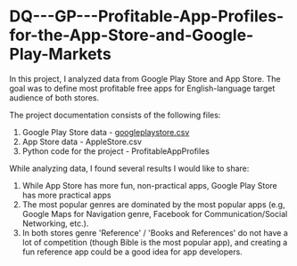 # DQ---GP---Profitable-App-Profiles-for-the-App-Store-and-Google-Play-Markets
In this project, I analyzed data from Google Play Store and App Store. The goal was to define most profitable free apps for English-language target audience of both stores. 

The project documentation consists of the following files:
  1. Google Play Store data - <a href = 'https://github.com/mdrobovtseva/DQ---GP---Profitable-App-Profiles-for-the-App-Store-and-Google-Play-Markets/blob/master/googleplaystore.csv'>googleplaystore.csv </a>
  2. App Store data - AppleStore.csv
  3. Python code for the project - ProfitableAppProfiles
  
While analyzing data, I found several results I would like to share:
1. While App Store has more fun, non-practical apps, Google Play Store has more practical apps
2. The most popular genres are dominated by the most popular apps (e.g, Google Maps for Navigation genre, Facebook for Communication/Social Networking, etc.). 
3. In both stores genre 'Reference' / 'Books and References' do not have a lot of competition (though Bible is the most popular app), and creating a fun reference app could be a good idea for app developers.
